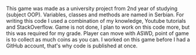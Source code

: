 This game was made as a university project from 2nd year of studying (subject OOP).
Variables, classes and methods are named in Serbian.
For writing this code I used a combination of my knowledge, Youtube tutorials and StackOverflow.
Game is not done, I plan to work on this code more, but this was required for my grade.
Player can move with ASWD, point of game is to collect as much coins as you can.
I worked on this game before I had a GitHub account, that's why code is published at once.